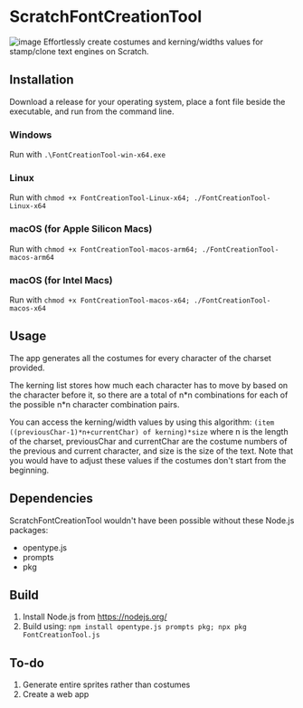 # ScratchFontCreationTool
![image](https://user-images.githubusercontent.com/76801340/180587789-ebe49ca7-e8e3-40bf-91dc-00b02c2f3ca7.png)
Effortlessly create costumes and kerning/widths values for stamp/clone text engines on Scratch.

## Installation
Download a release for your operating system, place a font file beside the executable, and run from the command line.
### Windows
Run with `.\FontCreationTool-win-x64.exe`
### Linux
Run with `chmod +x FontCreationTool-Linux-x64; ./FontCreationTool-Linux-x64`
### macOS (for Apple Silicon Macs)
Run with `chmod +x FontCreationTool-macos-arm64; ./FontCreationTool-macos-arm64`
### macOS (for Intel Macs)
Run with `chmod +x FontCreationTool-macos-x64; ./FontCreationTool-macos-x64`

## Usage
The app generates all the costumes for every character of the charset provided.

The kerning list stores how much each character has to move by based on the character before it, so there are a total of n\*n combinations for each of the possible n\*n character combination pairs.

You can access the kerning/width values by using this algorithm:
`(item ((previousChar-1)*n+currentChar) of kerning)*size`
where n is the length of the charset, previousChar and currentChar are the costume numbers of the previous and current character, and size is the size of the text. Note that you would have to adjust these values if the costumes don't start from the beginning.

## Dependencies
ScratchFontCreationTool wouldn't have been possible without these Node.js packages:
- opentype.js
- prompts
- pkg

## Build
1) Install Node.js from https://nodejs.org/
2) Build using: `npm install opentype.js prompts pkg; npx pkg FontCreationTool.js`

## To-do
1) Generate entire sprites rather than costumes
2) Create a web app
